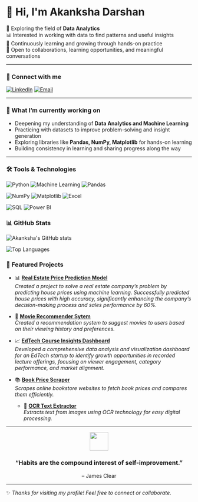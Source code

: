 # 👋 Hi, I'm Akanksha Darshan

🌱 Exploring the field of **Data Analytics**  
📊 Interested in working with data to find patterns and useful insights  
📖 Continuously learning and growing through hands-on practice  
🤝 Open to collaborations, learning opportunities, and meaningful conversations  



---

### 🔗 Connect with me 
[![LinkedIn](https://img.shields.io/badge/LinkedIn-blue?style=for-the-badge&logo=linkedin)](https://www.linkedin.com/in/akanksha-darshan-09886224a/) 
[![Email](https://img.shields.io/badge/Email-red?style=for-the-badge&logo=gmail&logoColor=white)](mailto:darshanakanksha8@gmail.com)  

---

### 📌 What I’m currently working on  
- Deepening my understanding of **Data Analytics and Machine Learning**  
- Practicing with datasets to improve problem-solving and insight generation  
- Exploring libraries like **Pandas, NumPy, Matplotlib** for hands-on learning  
- Building consistency in learning and sharing progress along the way  

---


### 🛠️ Tools & Technologies  

![Python](https://img.shields.io/badge/Python-3776AB?style=for-the-badge&logo=python&logoColor=white) 
![Machine Learning](https://img.shields.io/badge/Machine%20Learning-102230?style=for-the-badge&logo=scikitlearn&logoColor=orange) 
![Pandas](https://img.shields.io/badge/Pandas-150458?style=for-the-badge&logo=pandas&logoColor=white)  

![NumPy](https://img.shields.io/badge/NumPy-013243?style=for-the-badge&logo=numpy&logoColor=white) 
![Matplotlib](https://img.shields.io/badge/Matplotlib-003B57?style=for-the-badge&logo=plotly&logoColor=white) 
![Excel](https://img.shields.io/badge/Excel-217346?style=for-the-badge&logo=microsoft-excel&logoColor=white)  

![SQL](https://img.shields.io/badge/SQL-005C84?style=for-the-badge&logo=postgresql&logoColor=white) 
![Power BI](https://img.shields.io/badge/PowerBI-F2C811?style=for-the-badge&logo=powerbi&logoColor=black)  

### 📊 GitHub Stats  

![Akanksha's GitHub stats](https://github-readme-stats.vercel.app/api?username=YOUR_USERNAME&show_icons=true&theme=tokyonight)  

![Top Languages](https://github-readme-stats.vercel.app/api/top-langs/?username=YOUR_USERNAME&layout=compact&theme=tokyonight)  

### 🚀 Featured Projects  

- 📊 **[Real Estate Price Prediction Model](https://github.com/Akankshadarshan/price-prediction-model)**  
   *Created a project to solve a real estate company’s problem by predicting house prices using machine learning. Successfully predicted house prices with high accuracy, significantly enhancing the
company’s decision-making process and sales performance by 60%.*  

- 🤖 **[Movie Recommender Sytem](https://github.com/Akankshadarshan/Movie-recommender-system)**  
   *Created a recommendation system to suggest movies to users based on their viewing history and preferences.*  

- 📈 **[EdTech Course Insights Dashboard](https://github.com/Akankshadarshan/edtech-powerbi-dashboard)**  
   *Developed a comprehensive data analysis and visualization dashboard for an EdTech startup to identify growth opportunities in recorded lecture offerings, focusing on viewer
engagement, category performance, and market alignment.*

- 📚 **[Book Price Scraper](https://github.com/Akankshadarshan/Book-Price-Scraper)**  
   *Scrapes online bookstore websites to fetch book prices and compares them efficiently.*

  - 📝 **[OCR Text Extractor](https://github.com/Akankshadarshan/OCR-Text-Extractor)**  
   *Extracts text from images using OCR technology for easy digital processing.*  
---
<p align="center">
  <img src="https://cdn-icons-png.flaticon.com/512/702/702797.png" width="50" height="50">
</p>
<h3 align="center"><b>“Habits are the compound interest of self-improvement.”</b></h3>  
<p align="center">– James Clear</p>

---
✨ *Thanks for visiting my profile! Feel free to connect or collaborate.*  
